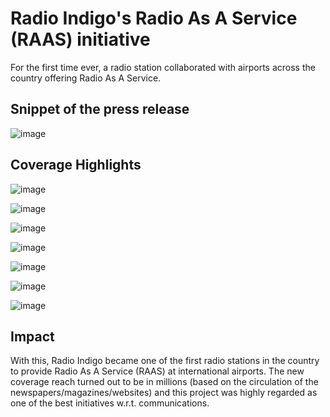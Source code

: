 # Radio Indigo's Radio As A Service (RAAS) initiative
For the first time ever, a radio station collaborated with airports across the country offering Radio As A Service. 

## Snippet of the press release

![image](https://user-images.githubusercontent.com/92342751/164575741-232102b1-3dab-4963-8fbb-06c187d64c6c.png)

## Coverage Highlights

![image](https://user-images.githubusercontent.com/92342751/164575836-8a8e071b-c420-4fc7-bf65-ba3162e86423.png)

![image](https://user-images.githubusercontent.com/92342751/164576050-efc44baa-dcc9-4014-be0c-f883c3632339.png)

![image](https://user-images.githubusercontent.com/92342751/164576070-e4442e1a-b177-4f8f-9f80-02d7c72c6f0b.png)

![image](https://user-images.githubusercontent.com/92342751/164576083-1f5d5d04-9cd3-40b1-a7f0-22d114d8d444.png)

![image](https://user-images.githubusercontent.com/92342751/164576108-d683ee69-c42f-42ea-b644-0c92abac7841.png)

![image](https://user-images.githubusercontent.com/92342751/164576130-83f8bbf8-daba-45cd-ad7e-78464eace205.png)

![image](https://user-images.githubusercontent.com/92342751/164576146-45e484ab-3027-468c-86a0-c02a05c8c178.png)

## Impact
With this, Radio Indigo became one of the first radio stations in the country to provide Radio As A Service (RAAS) at international airports. The new coverage reach turned out to be in millions (based on the circulation of the newspapers/magazines/websites) and this project was highly regarded as one of the best initiatives w.r.t. communications. 

